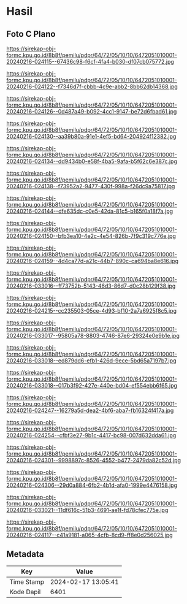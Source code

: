 # Hasil

## Foto C Plano

https://sirekap-obj-formc.kpu.go.id/8b8f/pemilu/pdpr/64/72/05/10/10/6472051010001-20240216-024115--67436c98-f6cf-4fa4-b030-df07cb075772.jpg

https://sirekap-obj-formc.kpu.go.id/8b8f/pemilu/pdpr/64/72/05/10/10/6472051010001-20240216-024122--f7346d7f-cbbb-4c9e-abb2-8bb62db14368.jpg

https://sirekap-obj-formc.kpu.go.id/8b8f/pemilu/pdpr/64/72/05/10/10/6472051010001-20240216-024126--0d487a49-b092-4cc1-9147-be72d6fbad61.jpg

https://sirekap-obj-formc.kpu.go.id/8b8f/pemilu/pdpr/64/72/05/10/10/6472051010001-20240216-024130--aa39b80a-91e1-4ef5-bd64-204924f12382.jpg

https://sirekap-obj-formc.kpu.go.id/8b8f/pemilu/pdpr/64/72/05/10/10/6472051010001-20240216-024134--dd9434b0-e58f-4ba5-9afa-b5f62c6e387c.jpg

https://sirekap-obj-formc.kpu.go.id/8b8f/pemilu/pdpr/64/72/05/10/10/6472051010001-20240216-024138--f73952a2-9477-430f-998a-f26dc9a75817.jpg

https://sirekap-obj-formc.kpu.go.id/8b8f/pemilu/pdpr/64/72/05/10/10/6472051010001-20240216-024144--dfe635dc-c0e5-42da-81c5-b165f0a18f7a.jpg

https://sirekap-obj-formc.kpu.go.id/8b8f/pemilu/pdpr/64/72/05/10/10/6472051010001-20240216-024150--bfb3ea10-4e2c-4e54-826b-7f9c319c776e.jpg

https://sirekap-obj-formc.kpu.go.id/8b8f/pemilu/pdpr/64/72/05/10/10/6472051010001-20240216-024159--4d4ca77d-a21c-44b7-890c-ca694ba8e616.jpg

https://sirekap-obj-formc.kpu.go.id/8b8f/pemilu/pdpr/64/72/05/10/10/6472051010001-20240216-033016--ff73752b-5143-46d3-86d7-d0c28b129f38.jpg

https://sirekap-obj-formc.kpu.go.id/8b8f/pemilu/pdpr/64/72/05/10/10/6472051010001-20240216-024215--cc235503-05ce-4d93-bf10-2a7a6925f8c5.jpg

https://sirekap-obj-formc.kpu.go.id/8b8f/pemilu/pdpr/64/72/05/10/10/6472051010001-20240216-033017--95805a78-8803-4746-87e6-29324e0e9b1e.jpg

https://sirekap-obj-formc.kpu.go.id/8b8f/pemilu/pdpr/64/72/05/10/10/6472051010001-20240216-033018--ed879dd6-efb1-426d-9ece-5bd65a7197b7.jpg

https://sirekap-obj-formc.kpu.go.id/8b8f/pemilu/pdpr/64/72/05/10/10/6472051010001-20240216-033018--017b3f92-427e-440e-bd04-ef554ebb6f65.jpg

https://sirekap-obj-formc.kpu.go.id/8b8f/pemilu/pdpr/64/72/05/10/10/6472051010001-20240216-024247--16279a5d-dea2-4bf6-aba7-fb16324f417a.jpg

https://sirekap-obj-formc.kpu.go.id/8b8f/pemilu/pdpr/64/72/05/10/10/6472051010001-20240216-024254--cfbf3e27-9b1c-4417-bc98-007d632dda61.jpg

https://sirekap-obj-formc.kpu.go.id/8b8f/pemilu/pdpr/64/72/05/10/10/6472051010001-20240216-024301--9998897c-8526-4552-b477-2479da82c52d.jpg

https://sirekap-obj-formc.kpu.go.id/8b8f/pemilu/pdpr/64/72/05/10/10/6472051010001-20240216-024306--29d0a884-6fb2-4b1d-afa0-1999e4476158.jpg

https://sirekap-obj-formc.kpu.go.id/8b8f/pemilu/pdpr/64/72/05/10/10/6472051010001-20240216-033021--11df616c-51b3-4691-ae1f-fd78cfec775e.jpg

https://sirekap-obj-formc.kpu.go.id/8b8f/pemilu/pdpr/64/72/05/10/10/6472051010001-20240216-024117--c41a9181-a065-4cfb-8cd9-ff8e0d256025.jpg


## Metadata

| Key        | Value               |
| ---------- | ------------------- |
| Time Stamp | 2024-02-17 13:05:41 |
| Kode Dapil | 6401                |



